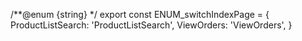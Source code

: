 

/**@enum {string} */
export const ENUM_switchIndexPage = {
    ProductListSearch: 'ProductListSearch',
    ViewOrders: 'ViewOrders',
}